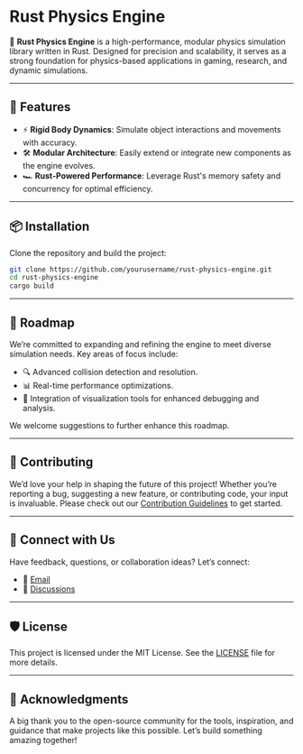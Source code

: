 # Rust Physics Engine  

🚀 **Rust Physics Engine** is a high-performance, modular physics simulation library written in Rust. Designed for precision and scalability, it serves as a strong foundation for physics-based applications in gaming, research, and dynamic simulations.  

---  

## 🌟 Features  

- ⚡ **Rigid Body Dynamics**: Simulate object interactions and movements with accuracy.  
- 🛠️ **Modular Architecture**: Easily extend or integrate new components as the engine evolves.  
- 🏎️ **Rust-Powered Performance**: Leverage Rust's memory safety and concurrency for optimal efficiency.  

---  

## 📦 Installation  

Clone the repository and build the project:  

```bash  
git clone https://github.com/yourusername/rust-physics-engine.git  
cd rust-physics-engine  
cargo build  
```  

---  

## 🚧 Roadmap  

We’re committed to expanding and refining the engine to meet diverse simulation needs. Key areas of focus include:  

- 🔍 Advanced collision detection and resolution.  
- 📊 Real-time performance optimizations.  
- 🎨 Integration of visualization tools for enhanced debugging and analysis.  

We welcome suggestions to further enhance this roadmap.  

---  

## 🤝 Contributing  

We’d love your help in shaping the future of this project! Whether you’re reporting a bug, suggesting a new feature, or contributing code, your input is invaluable. Please check out our [Contribution Guidelines](CONTRIBUTING.md) to get started.  

---  

## 💬 Connect with Us  

Have feedback, questions, or collaboration ideas? Let’s connect:  

- 📧 [Email](mailto:sarvik.student.cd.eee24@itbhu.ac.in)  
- 💬 [Discussions](https://github.com/SarvikIIT/Rust_PhysicsEngine/discussions)  

---  

## 🛡️ License  

This project is licensed under the MIT License. See the [LICENSE](LICENSE) file for more details.  

---  

## 🙏 Acknowledgments  

A big thank you to the open-source community for the tools, inspiration, and guidance that make projects like this possible. Let’s build something amazing together!  
